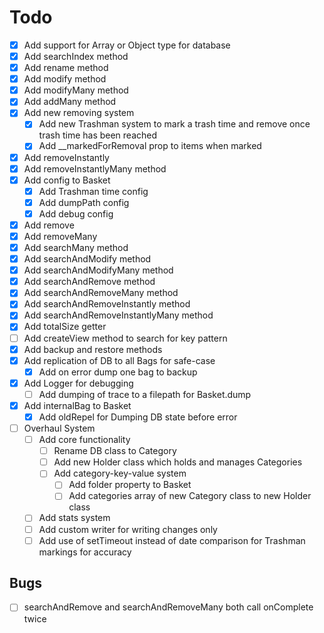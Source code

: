 # Todo

- [x] Add support for Array or Object type for database
- [x] Add searchIndex method
- [x] Add rename method
- [x] Add modify method
- [x] Add modifyMany method
- [x] Add addMany method
- [x] Add new removing system
  - [x] Add new Trashman system to mark a trash time and remove once trash time has been reached
  - [x] Add __markedForRemoval prop to items when marked
- [x] Add removeInstantly
- [x] Add removeInstantlyMany method
- [x] Add config to Basket
  - [x] Add Trashman time config
  - [x] Add dumpPath config
  - [x] Add debug config
- [x] Add remove
- [x] Add removeMany
- [x] Add searchMany method
- [x] Add searchAndModify method
- [x] Add searchAndModifyMany method
- [x] Add searchAndRemove method
- [x] Add searchAndRemoveMany method
- [x] Add searchAndRemoveInstantly method
- [x] Add searchAndRemoveInstantlyMany method
- [x] Add totalSize getter
- [ ] Add createView method to search for key pattern
- [x] Add backup and restore methods
- [x] Add replication of DB to all Bags for safe-case
  - [x] Add on error dump one bag to backup
- [x] Add Logger for debugging
  - [ ] Add dumping of trace to a filepath for Basket.dump
- [x] Add internalBag to Basket
  - [x] Add oldRepel for Dumping DB state before error
- [ ] Overhaul System
  - [ ] Add core functionality
    - [ ] Rename DB class to Category
    - [ ] Add new Holder class which holds and manages Categories
    - [ ] Add category-key-value system
      - [ ] Add folder property to Basket
      - [ ] Add categories array of new Category class to new Holder class
  - [ ] Add stats system
  - [ ] Add custom writer for writing changes only
  - [ ] Add use of setTimeout instead of date comparison for Trashman markings for accuracy

## Bugs

- [ ] searchAndRemove and searchAndRemoveMany both call onComplete twice
